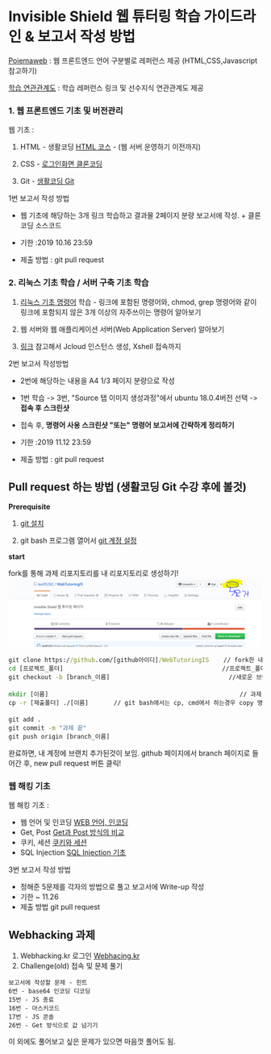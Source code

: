# Invisible Shield 웹 튜터링 학습 가이드라인 & 보고서 작성 방법


[Poiemaweb](https://poiemaweb.com/) : 웹 프론트엔드 언어 구분별로 레퍼런스 제공 (HTML,CSS,Javascript 참고하기)

[학습 연관관계도](https://seomal.org/) : 학습 레퍼런스 링크 및 선수지식 연관관계도 제공

### 1. 웹 프론트엔드 기초 및 버전관리

웹 기초 :

1. HTML - 생활코딩 [HTML 코스](https://opentutorials.org/course/3084) - (웹 서버 운영하기 이전까지)

2. CSS - [로그인화면 클론코딩](https://www.youtube.com/watch?v=HV7DtH3J2PU)

3. Git - [생활코딩 Git](https://opentutorials.org/module/3733)

1번 보고서 작성 방법

* 웹 기초에 해당하는 3개 링크 학습하고 결과물 2페이지 분량 보고서에 작성. + 클론코딩 소스코드

* 기한 :2019 10.16 23:59

* 제출 방법 : git pull request

### 2. 리눅스 기초 학습 / 서버 구축 기초 학습

1.  [리눅스 기초 명령어](https://gomguard.tistory.com/73) 학습 - 링크에 포함된 명령어와, chmod, grep  명령어와 같이 링크에 포함되지 않은 3개 이상의 자주쓰이는 명령어 알아보기

2.  웹 서버와 웹 애플리케이션 서버(Web Application Server) 알아보기

3. [링크](https://jcloud-devops.github.io/user-guide.html) 참고해서 Jcloud 인스턴스 생성, Xshell 접속까지

2번 보고서 작성방법

* 2번에 해당하는 내용을 A4 1/3 페이지 분량으로 작성

* 1번 학습 -> 3번, "Source 탭 이미지 생성과정"에서 ubuntu 18.0.4버전 선택 -> **접속 후 스크린샷**

* 접속 후, **명령어 사용 스크린샷 "또는" 명령어 보고서에 간략하게 정리하기** 

* 기한 :2019 11.12 23:59

* 제출 방법 : git pull request

## Pull request 하는 방법 (생활코딩 Git 수강 후에 볼것)

**Prerequisite**


1. [git 설치](https://coding-factory.tistory.com/245)

2. git bash 프로그램 열어서 [git 계정 설정](https://goodtogreate.tistory.com/entry/Git-config-%EC%84%A4%EC%A0%95-%EA%B3%84%EC%A0%95%EC%84%A4%EC%A0%95)

**start**

fork를 통해 과제 리포지토리를 내 리포지토리로 생성하기!
![fork](/mklee/fork.PNG)

```cmd
git clone https://github.com/[github아이디]/WebTutoringIS    // fork한 내 리포지토리를 다운로드 받는다는 뜻!
cd [프로젝트_폴더]                                            //프로젝트_폴더로 Change Directory(cd) 들어간다는 뜻! 
git checkout -b [branch_이름]                                 //새로운 브랜치 생성          

mkdir [이름]                                                     // 과제 폴더 만들기(Make Direcory의 약자) 
cp -r [제출폴더] ./[이름]       // git bash에서는 cp, cmd에서 하는경우 copy 명령어를 사용! 과제 수행내용 과제폴더로 옮기기. 탐색기 켜서 Ctrl + c, v로 옮겨도 됩니다.

git add .
git commit -m "과제 끝"
git push origin [branch_이름]
```

완료하면, 내 계정에 브랜치 추가된것이 보임. github 페이지에서 branch 페이지로 들어간 후, new pull request 버튼 클릭!

### 웹 해킹 기초

웹 해킹 기초 :
* 웹 언어 및 인코딩 [WEB 언어, 인코딩](http://blog.naver.com/PostView.nhn?blogId=r00t_ict10&logNo=220080867407&categoryNo=21&parentCategoryNo=0&viewDate=&currentPage=1&postListTopCurrentPage=1&from=postView&userTopListOpen=true&userTopListCount=5&userTopListManageOpen=false&userTopListCurrentPage=1)
* Get, Post [Get과 Post 방식의 비교](https://mangkyu.tistory.com/17)
* 쿠키, 세션 [쿠키와 세션](https://www.opentutorials.org/course/1706/240)
* SQL Injection [SQL Injection 기초](https://mrrootable.tistory.com/25)

3번 보고서 작성 방법
* 정해준 5문제를 각자의 방법으로 풀고 보고서에 Write-up 작성
* 기한 ~ 11.26
* 제출 방법 git pull request

## Webhacking 과제

1. Webhacking.kr 로그인 [Webhacing.kr](https://webhacking.kr)
2. Challenge(old) 접속 및 문제 풀기
```
보고서에 작성할 문제 - 힌트
6번 - base64 인코딩 디코딩
15번 - JS 종료
16번 - 아스키코드
17번 - JS 콘솔 
26번 - Get 방식으로 값 넘기기
```
이 외에도 풀어보고 싶은 문제가 있으면 마음껏 풀어도 됨.